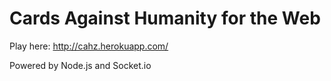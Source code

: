 # Cards Against Humanity for the Web

Play here: http://cahz.herokuapp.com/

Powered by Node.js and Socket.io

